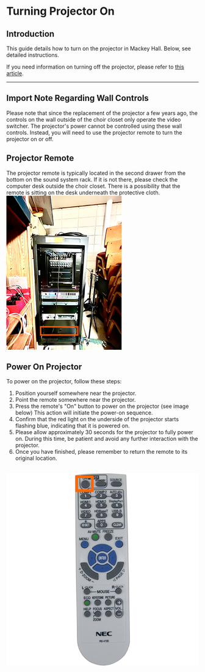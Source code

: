 # Turning Projector On

## Introduction 
This guide details how to turn on the projector in Mackey Hall. Below, see detailed instructions. 

If you need information on turning off the projector, please refer to [this article](./turning_projector_off.md "Turning Projector Off").

---

## Import Note Regarding Wall Controls
 Please note that since the replacement of the projector a few years ago, the controls on the wall outside of the choir closet only operate the video switcher. The projector's power cannot be controlled using these wall controls. Instead, you will need to use the projector remote to turn the projector on or off.

## Projector Remote
 The projector remote is typically located in the second drawer from the bottom on the sound system rack. If it is not there, please check the computer desk outside the choir closet. There is a possibility that the remote is sitting on the desk underneath the protective cloth.
 <br>![NEC Projector Remote](../../assets/images/video/turning_projector_on-off/sound-system-rack%400.1x.png)


## Power On Projector
To power on the projector, follow these steps:
1. Position yourself somewhere near the projector.
1. Point the remote somewhere near the projector.
1. Press the remote's "On" button to power on the projector (see image below) This action will initiate the power-on sequence.
1. Confirm that the red light on the underside of the projector starts flashing blue, indicating that it is powered on.
1. Please allow approximately 30 seconds for the projector to fully power on. During this time, be patient and avoid any further interaction with the projector.
1. Once you have finished, please remember to return the remote to its original location.

<br>![NEC Projector Remote](../../assets/images/video/turning_projector_on-off/nec-projector-remote%400.25x.png) 